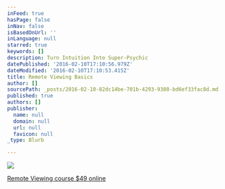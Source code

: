 ```yaml
---
inFeed: true
hasPage: false
inNav: false
isBasedOnUrl: ''
inLanguage: null
starred: true
keywords: []
description: Turn Intuition Into Super-Psychic
datePublished: '2016-02-10T17:10:56.979Z'
dateModified: '2016-02-10T17:10:53.415Z'
title: Remote Viewing Basics
author: []
sourcePath: _posts/2016-02-10-82dc14be-701b-4293-9380-bd6ef33fac8d.md
published: true
authors: []
publisher:
  name: null
  domain: null
  url: null
  favicon: null
_type: Blurb

---
```

![](https://s3-us-west-2.amazonaws.com/the-grid-img/p/fdf3fdbf5c5edebb285f5c50a4ba6b186f196264.jpg)

[Remote Viewing course $49 online ][0]

[0]: https://www.udemy.com/remote-viewing-basics/?couponCode=Corporate-Prophet